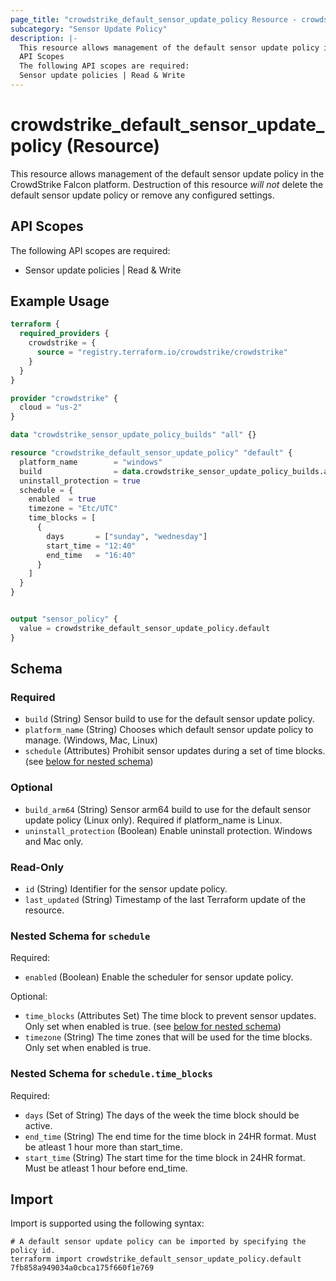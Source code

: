 ```yaml
---
page_title: "crowdstrike_default_sensor_update_policy Resource - crowdstrike"
subcategory: "Sensor Update Policy"
description: |-
  This resource allows management of the default sensor update policy in the CrowdStrike Falcon platform. Destruction of this resource will not delete the default sensor update policy or remove any configured settings.
  API Scopes
  The following API scopes are required:
  Sensor update policies | Read & Write
---
```


# crowdstrike_default_sensor_update_policy (Resource)

This resource allows management of the default sensor update policy in the CrowdStrike Falcon platform. Destruction of this resource *will not* delete the default sensor update policy or remove any configured settings.

## API Scopes

The following API scopes are required:

- Sensor update policies | Read & Write


## Example Usage

```terraform
terraform {
  required_providers {
    crowdstrike = {
      source = "registry.terraform.io/crowdstrike/crowdstrike"
    }
  }
}

provider "crowdstrike" {
  cloud = "us-2"
}

data "crowdstrike_sensor_update_policy_builds" "all" {}

resource "crowdstrike_default_sensor_update_policy" "default" {
  platform_name        = "windows"
  build                = data.crowdstrike_sensor_update_policy_builds.all.windows.n1.build
  uninstall_protection = true
  schedule = {
    enabled  = true
    timezone = "Etc/UTC"
    time_blocks = [
      {
        days       = ["sunday", "wednesday"]
        start_time = "12:40"
        end_time   = "16:40"
      }
    ]
  }
}


output "sensor_policy" {
  value = crowdstrike_default_sensor_update_policy.default
}
```

<!-- schema generated by tfplugindocs -->
## Schema

### Required

- `build` (String) Sensor build to use for the default sensor update policy.
- `platform_name` (String) Chooses which default sensor update policy to manage. (Windows, Mac, Linux)
- `schedule` (Attributes) Prohibit sensor updates during a set of time blocks. (see [below for nested schema](#nestedatt--schedule))

### Optional

- `build_arm64` (String) Sensor arm64 build to use for the default sensor update policy (Linux only). Required if platform_name is Linux.
- `uninstall_protection` (Boolean) Enable uninstall protection. Windows and Mac only.

### Read-Only

- `id` (String) Identifier for the sensor update policy.
- `last_updated` (String) Timestamp of the last Terraform update of the resource.

<a id="nestedatt--schedule"></a>
### Nested Schema for `schedule`

Required:

- `enabled` (Boolean) Enable the scheduler for sensor update policy.

Optional:

- `time_blocks` (Attributes Set) The time block to prevent sensor updates. Only set when enabled is true. (see [below for nested schema](#nestedatt--schedule--time_blocks))
- `timezone` (String) The time zones that will be used for the time blocks. Only set when enabled is true.

<a id="nestedatt--schedule--time_blocks"></a>
### Nested Schema for `schedule.time_blocks`

Required:

- `days` (Set of String) The days of the week the time block should be active.
- `end_time` (String) The end time for the time block in 24HR format. Must be atleast 1 hour more than start_time.
- `start_time` (String) The start time for the time block in 24HR format. Must be atleast 1 hour before end_time.

## Import

Import is supported using the following syntax:

```shell
# A default sensor update policy can be imported by specifying the policy id.
terraform import crowdstrike_default_sensor_update_policy.default 7fb858a949034a0cbca175f660f1e769
```
